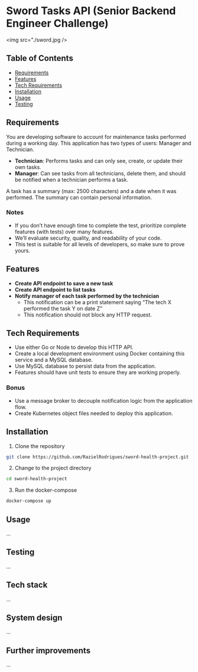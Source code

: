 # Sword Tasks API (Senior Backend Engineer Challenge)

<img src="./sword.jpg />

## Table of Contents
- [Requirements](#requirements)
- [Features](#features)
- [Tech Requirements](#tech-requirements)
- [Installation](#installation)
- [Usage](#usage)
- [Testing](#testing)

## Requirements
You are developing software to account for maintenance tasks performed during a working day. This application has two types of users: Manager and Technician.

- **Technician**: Performs tasks and can only see, create, or update their own tasks.
- **Manager**: Can see tasks from all technicians, delete them, and should be notified when a technician performs a task.

A task has a summary (max: 2500 characters) and a date when it was performed. The summary can contain personal information.

### Notes
- If you don’t have enough time to complete the test, prioritize complete features (with tests) over many features.
- We’ll evaluate security, quality, and readability of your code.
- This test is suitable for all levels of developers, so make sure to prove yours.

## Features
- **Create API endpoint to save a new task**
- **Create API endpoint to list tasks**
- **Notify manager of each task performed by the technician**
  - This notification can be a print statement saying “The tech X performed the task Y on date Z”
  - This notification should not block any HTTP request.

## Tech Requirements
- Use either Go or Node to develop this HTTP API.
- Create a local development environment using Docker containing this service and a MySQL database.
- Use MySQL database to persist data from the application.
- Features should have unit tests to ensure they are working properly.

### Bonus
- Use a message broker to decouple notification logic from the application flow.
- Create Kubernetes object files needed to deploy this application.

## Installation
1. Clone the repository
```bash
git clone https://github.com/RazielRodrigues/sword-health-project.git
```
2. Change to the project directory
```bash
cd sword-health-project
```
3. Run the docker-compose
```bash
docker-compose up
```

## Usage
...

## Testing
...

## Tech stack
...

## System design
...

## Further improvements
...
